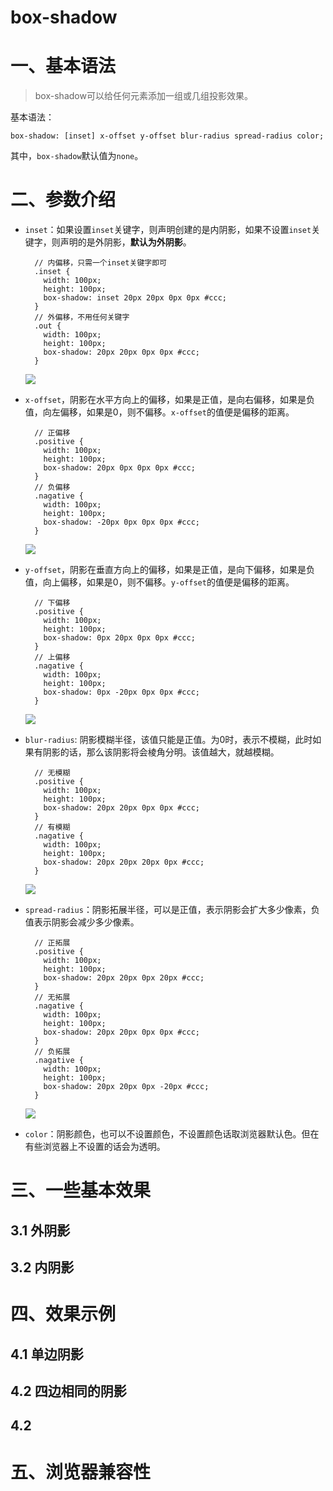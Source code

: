 # box-shadow

# 一、基本语法

> box-shadow可以给任何元素添加一组或几组投影效果。

基本语法：

    box-shadow: [inset] x-offset y-offset blur-radius spread-radius color;

其中，`box-shadow`默认值为`none`。

# 二、参数介绍

* `inset`：如果设置`inset`关键字，则声明创建的是内阴影，如果不设置`inset`关键字，则声明的是外阴影，**默认为外阴影**。

        // 内偏移，只需一个inset关键字即可
        .inset {
          width: 100px;
          height: 100px;
          box-shadow: inset 20px 20px 0px 0px #ccc;
        }
        // 外偏移，不用任何关键字
        .out {
          width: 100px;
          height: 100px;
          box-shadow: 20px 20px 0px 0px #ccc;
        }

    ![](http://7mj4a6.com1.z0.glb.clouddn.com/20160407081755180.png)

* `x-offset`，阴影在水平方向上的偏移，如果是正值，是向右偏移，如果是负值，向左偏移，如果是0，则不偏移。`x-offset`的值便是偏移的距离。

        // 正偏移
        .positive {
          width: 100px;
          height: 100px;
          box-shadow: 20px 0px 0px 0px #ccc;
        }
        // 负偏移
        .nagative {
          width: 100px;
          height: 100px;
          box-shadow: -20px 0px 0px 0px #ccc;
        }

    ![](http://7mj4a6.com1.z0.glb.clouddn.com/20160407083502688.png)

* `y-offset`，阴影在垂直方向上的偏移，如果是正值，是向下偏移，如果是负值，向上偏移，如果是0，则不偏移。`y-offset`的值便是偏移的距离。

        // 下偏移
        .positive {
          width: 100px;
          height: 100px;
          box-shadow: 0px 20px 0px 0px #ccc;
        }
        // 上偏移
        .nagative {
          width: 100px;
          height: 100px;
          box-shadow: 0px -20px 0px 0px #ccc;
        }

    ![](http://7mj4a6.com1.z0.glb.clouddn.com/20160407091415204.png)

* `blur-radius`: 阴影模糊半径，该值只能是正值。为0时，表示不模糊，此时如果有阴影的话，那么该阴影将会棱角分明。该值越大，就越模糊。

        // 无模糊
        .positive {
          width: 100px;
          height: 100px;
          box-shadow: 20px 20px 0px 0px #ccc;
        }
        // 有模糊
        .nagative {
          width: 100px;
          height: 100px;
          box-shadow: 20px 20px 20px 0px #ccc;
        }

    ![](http://7mj4a6.com1.z0.glb.clouddn.com/20160407092139995.png)

* `spread-radius`：阴影拓展半径，可以是正值，表示阴影会扩大多少像素，负值表示阴影会减少多少像素。

        // 正拓展
        .positive {
          width: 100px;
          height: 100px;
          box-shadow: 20px 20px 0px 20px #ccc;
        }
        // 无拓展
        .nagative {
          width: 100px;
          height: 100px;
          box-shadow: 20px 20px 0px 0px #ccc;
        }
        // 负拓展
        .nagative {
          width: 100px;
          height: 100px;
          box-shadow: 20px 20px 0px -20px #ccc;
        }

    ![](http://7mj4a6.com1.z0.glb.clouddn.com/20160407094109334.png)

* `color`：阴影颜色，也可以不设置颜色，不设置颜色话取浏览器默认色。但在有些浏览器上不设置的话会为透明。

# 三、一些基本效果

## 3.1 外阴影


## 3.2 内阴影


# 四、效果示例

## 4.1 单边阴影

## 4.2 四边相同的阴影

## 4.2

# 五、浏览器兼容性
